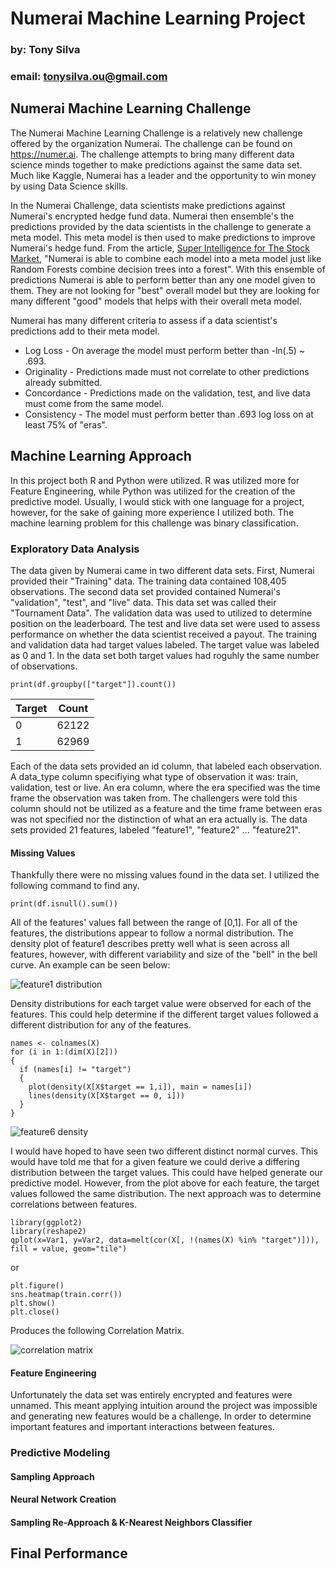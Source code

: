 # Numerai Machine Learning Project
### by: Tony Silva
### email: tonysilva.ou@gmail.com

## Numerai Machine Learning Challenge
The Numerai Machine Learning Challenge is a relatively new challenge offered by the organization Numerai. The challenge can be found on https://numer.ai. The challenge attempts to bring many different data science minds together to make predictions against the same data set. Much like Kaggle, Numerai has a leader and the opportunity to win money by using Data Science skills.

In the Numerai Challenge, data scientists make predictions against Numerai's encrypted hedge fund data. Numerai then ensemble's the predictions provided by the data scientists in the challenge to generate a meta model. This meta model is then used to make predictions to improve Numerai's hedge fund. From the article, [Super Intelligence for The Stock Market](https://medium.com/numerai/invisible-super-intelligence-for-the-stock-market-3c64b57b244c), "Numerai is able to combine each model into a meta model just like Random Forests combine decision trees into a forest". With this ensemble of predictions Numerai is able to perform better than any one model given to them. They are not looking for "best" overall model but they are looking for many different "good" models that helps with their overall meta model.

Numerai has many different criteria to assess if a data scientist's predictions add to their meta model. 
* Log Loss - On average the model must perform better than -ln(.5) ~ .693.
* Originality - Predictions made must not correlate to other predictions already submitted.
* Concordance - Predictions made on the validation, test, and live data must come from the same model.
* Consistency - The model must perform better than .693 log loss on at least 75% of "eras".

## Machine Learning Approach
In this project both R and Python were utilized. R was utilized more for Feature Engineering, while Python was utilized for the creation of the predictive model. Usually, I would stick with one language for a project, however, for the sake of gaining more experience I utilized both. The machine learning problem for this challenge was binary classification.

### Exploratory Data Analysis
The data given by Numerai came in two different data sets. First, Numerai provided their "Training" data. The training data contained 108,405 observations. The second data set provided contained Numerai's "validation", "test", and "live" data. This data set was called their "Tournament Data". The validation data was used to utilized to determine position on the leaderboard. The test and live data set were used to assess performance on whether the data scientist received a payout. The training and validation data had target values labeled. The target value was labeled as 0 and 1. In the data set both target values had roguhly the same number of observations.

```
print(df.groupby(["target"]).count())
```

| Target        | Count         |
| ------------- |:-------------:|
| 0             | 62122         |
| 1             | 62969         |

Each of the data sets provided an id column, that labeled each observation. A data_type column specifiying what type of observation it was: train, validation, test or live. An era column, where the era specified was the time frame the observation was taken from. The challengers were told this column should not be utilized as a feature and the time frame between eras was not specified nor the distinction of what an era actually is. The data sets provided 21 features, labeled "feature1", "feature2" ... "feature21".

#### Missing Values
Thankfully there were no missing values found in the data set. I utilized the following command to find any.
```
print(df.isnull().sum())
```

All of the features' values fall between the range of [0,1]. For all of the features, the distributions appear to follow a normal distribution. The density plot of feature1 describes pretty well what is seen across all features, however, with different variability and size of the "bell" in the bell curve. An example can be seen below:

![feature1 distribution](https://github.com/silv6928/numerai/blob/master/images/distribution.jpg)

Density distributions for each target value were observed for each of the features. This could help determine if the different target values followed a different distribution for any of the features.

```
names <- colnames(X)
for (i in 1:(dim(X)[2]))
{
  if (names[i] != "target")
  {
    plot(density(X[X$target == 1,i]), main = names[i])
    lines(density(X[X$target == 0, i]))
  }
}
```

![feature6 density](https://github.com/silv6928/numerai/blob/master/images/density.jpg)

I would have hoped to have seen two different distinct normal curves. This would have told me that for a given feature we could derive a differing distribution between the target values. This could have helped generate our predictive model. However, from the plot above for each feature, the target values followed the same distribution. The next approach was to determine correlations between features.

```
library(ggplot2)
library(reshape2)
qplot(x=Var1, y=Var2, data=melt(cor(X[, !(names(X) %in% "target")])), fill = value, geom="tile")
```

or

```
plt.figure()
sns.heatmap(train.corr())
plt.show()
plt.close()
```

Produces the following Correlation Matrix.

![correlation matrix](https://github.com/silv6928/numerai/blob/master/images/correlation.png)

#### Feature Engineering
Unfortunately the data set was entirely encrypted and features were unnamed. This meant applying intuition around the project was impossible and generating new features would be a challenge. In order to determine important features and important interactions between features.

### Predictive Modeling

#### Sampling Approach

#### Neural Network Creation

#### Sampling Re-Approach &  K-Nearest Neighbors Classifier

## Final Performance

